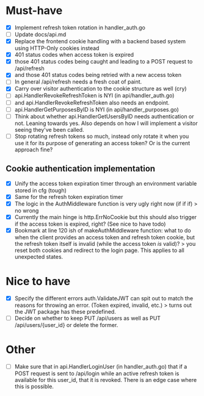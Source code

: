 # Must-have
- [x] Implement refresh token rotation in handler_auth.go
- [ ] Update docs/api.md
- [x] Replace the frontend cookie handling with a backend based system using HTTP-Only cookies instead
- [x] 401 status codes when access token is expired
- [x] those 401 status codes being caught and leading to a POST request to /api/refresh
- [x] and those 401 status codes being retried with a new access token
- [ ] In general /api/refresh needs a fresh coat of paint.
- [x] Carry over visitor authentication to the cookie structure as well (cry)
- [ ] api.HandlerRevokeRefreshToken is NYI (in api/handler_auth.go)
- [ ] and api.HandlerRevokeRefreshToken also needs an endpoint.
- [ ] api.HandlerGetPurposesByID is NYI (in api/handler_purposes.go)
- [ ] Think about whether api.HandlerGetUsersByID needs authentication or not. Leaning towards yes. Also depends on how I will implement a visitor seeing they've been called.
- [ ] Stop rotating refresh tokens so much, instead only rotate it when you use it for its purpose of generating an access token? Or is the current approach fine?

## Cookie authentication implementation
- [x] Unify the access token expiration timer through an environment variable stored in cfg (tough)
- [x] Same for the refresh token expiration timer
- [x] The logic in the AuthMiddleware function is very ugly right now (if if if) > no wrong
- [x] Currently the main hinge is http.ErrNoCookie but this should also trigger if the access token is expired, right? (See nice to have todo)
- [x] Bookmark at line 120 ish of makeAuthMiddleware function: what to do when the client provides an access token and refresh token cookie, but the refresh token itself is invalid (while the access token *is* valid)? > you reset both cookies and redirect to the login page. This applies to all unexpected states.

# Nice to have
- [x] Specify the different errors auth.ValidateJWT can spit out to match the reasons for throwing an error. (Token expired, invalid, etc.) > turns out the JWT package has these predefined.
- [ ] Decide on whether to keep PUT /api/users as well as PUT /api/users/{user_id} or delete the former.

# Other
- [ ] Make sure that in api.HandlerLoginUser (in handler_auth.go) that if a POST request is sent to /api/login while an active refresh token is available for this user_id, that it is revoked. There is an edge case where this is possible.